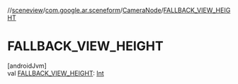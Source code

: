 //[sceneview](../../../index.md)/[com.google.ar.sceneform](../index.md)/[CameraNode](index.md)/[FALLBACK_VIEW_HEIGHT](-f-a-l-l-b-a-c-k_-v-i-e-w_-h-e-i-g-h-t.md)

# FALLBACK_VIEW_HEIGHT

[androidJvm]\
val [FALLBACK_VIEW_HEIGHT](-f-a-l-l-b-a-c-k_-v-i-e-w_-h-e-i-g-h-t.md): [Int](https://kotlinlang.org/api/latest/jvm/stdlib/kotlin/-int/index.html)
